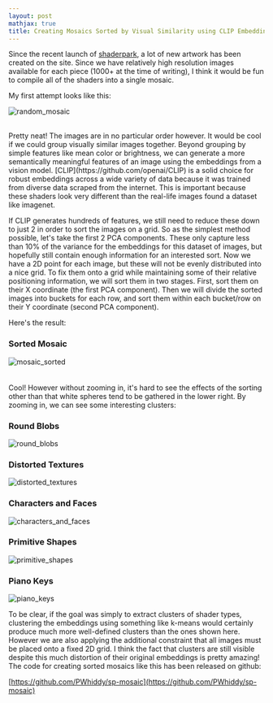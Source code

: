 ```yaml
---
layout: post
mathjax: true
title: Creating Mosaics Sorted by Visual Similarity using CLIP Embeddings
--- 
```


Since the recent launch of [shaderpark](https://shaderpark.com), a lot of new artwork has been created on the site. Since we have relatively high resolution images available for each piece (1000+ at the time of writing), I think it would be fun to compile all of the shaders into a single mosaic. 

My first attempt looks like this:
<br>

![random_mosaic](https://i.imgur.com/9yHPcff.jpg)
  

<br>    
Pretty neat! The images are in no particular order however. It would be cool if we could group visually similar images together. Beyond grouping by simple features like mean color or brightness, we can generate a more semantically meaningful features of an image using the embeddings from a vision model. [CLIP](https://github.com/openai/CLIP) is a solid choice for robust embeddings across a wide variety of data because it was trained from diverse data scraped from the internet. This is important because these shaders look very different than the real-life images found a dataset like imagenet. 
<br>

If CLIP generates hundreds of features, we still need to reduce these down to just 2 in order to sort the images on a grid. So as the simplest method possible, let's take the first 2 PCA components. These only capture less than 10% of the variance for the embeddings for this dataset of images, but hopefully still contain enough information for an interested sort. Now we have a 2D point for each image, but these will not be evenly distributed into a nice grid. To fix them onto a grid while maintaining some of their relative positioning information, we will sort them in two stages. First, sort them on their X coordinate (the first PCA component). Then we will divide the sorted images into buckets for each row, and sort them within each bucket/row on their Y coordinate (second PCA component). 
<br>

Here's the result:
### Sorted Mosaic
![mosaic_sorted](https://i.imgur.com/DT3Lwnm.jpg)
<br>
<br>
<br>
Cool! However without zooming in, it's hard to see the effects of the sorting other than that white spheres tend to be gathered in the lower right. By zooming in, we can see some interesting clusters:
<br>

### Round Blobs
![round_blobs](https://i.imgur.com/uI0Xs9F.png)
<br>

### Distorted Textures
![distorted_textures](https://i.imgur.com/FsS23vM.png)
<br>

### Characters and Faces
![characters_and_faces](https://i.imgur.com/5iOFi7M.png)
<br>

### Primitive Shapes
![primitive_shapes](https://i.imgur.com/DVqRXoP.png)
<br>

### Piano Keys
![piano_keys](https://i.imgur.com/4LTqGxp.png)
<br>

To be clear, if the goal was simply to extract clusters of shader types, clustering the embeddings using something like k-means would certainly produce much more well-defined clusters than the ones shown here. However we are also applying the additional constraint that all images must be placed onto a fixed 2D grid. I think the fact that clusters are still visible despite this much distortion of their original embeddings is pretty amazing!
<br>
The code for creating sorted mosaics like this has been released on github:

[https://github.com/PWhiddy/sp-mosaic](https://github.com/PWhiddy/sp-mosaic)